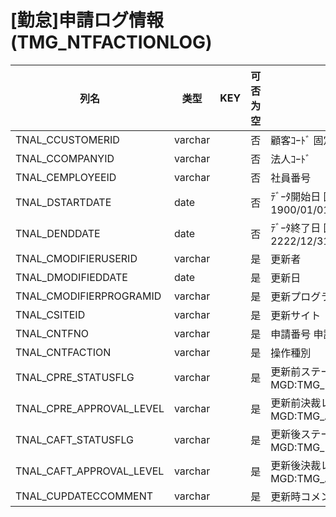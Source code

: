 # [勤怠]申請ログ情報(TMG_NTFACTIONLOG)
| 列名   | 类型   | KEY  | 可否为空 | 注释   |
| ---- | ---- | ---- | ---- | ---- |
|TNAL_CCUSTOMERID|varchar||否|顧客ｺｰﾄﾞ                        固定：01|
|TNAL_CCOMPANYID|varchar||否|法人ｺｰﾄﾞ|
|TNAL_CEMPLOYEEID|varchar||否|社員番号|
|TNAL_DSTARTDATE|date||否|ﾃﾞｰﾀ開始日                       固定：1900/01/01|
|TNAL_DENDDATE|date||否|ﾃﾞｰﾀ終了日                       固定：2222/12/31|
|TNAL_CMODIFIERUSERID|varchar||是|更新者|
|TNAL_DMODIFIEDDATE|date||是|更新日|
|TNAL_CMODIFIERPROGRAMID|varchar||是|更新プログラムID|
|TNAL_CSITEID|varchar||是|更新サイト|
|TNAL_CNTFNO|varchar||是|申請番号                          申請者社員番号|連番|
|TNAL_CNTFACTION|varchar||是|操作種別|
|TNAL_CPRE_STATUSFLG|varchar||是|更新前ステータスフラグ MGD:TMG_NTFSTATUS|
|TNAL_CPRE_APPROVAL_LEVEL|varchar||是|更新前決裁レベル MGD:TMG_APPROVAL_LEVEL|
|TNAL_CAFT_STATUSFLG|varchar||是|更新後ステータスフラグ MGD:TMG_NTFSTATUS|
|TNAL_CAFT_APPROVAL_LEVEL|varchar||是|更新後決裁レベル MGD:TMG_APPROVAL_LEVEL|
|TNAL_CUPDATECCOMMENT|varchar||是|更新時コメント|
